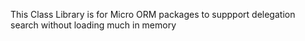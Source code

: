 This Class Library is for Micro ORM packages to suppport delegation search without loading much in memory